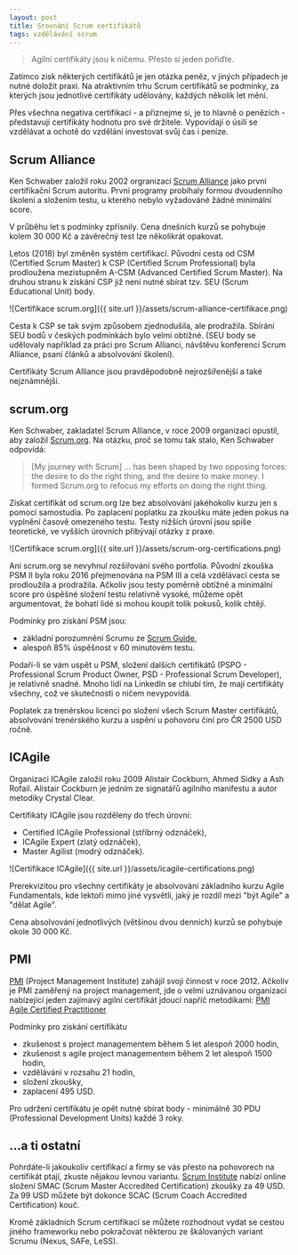 ```yaml
---
layout: post
title: Srovnání Scrum certifikátů
tags: vzdělávání scrum
---
```


> Agilní certifikáty jsou k ničemu. Přesto si jeden pořiďte.

Zatímco zisk některých certifikátů je jen otázka peněz, v jiných případech
je nutné doložit praxi. Na atraktivním trhu Scrum certifikátů
se podmínky, za kterých jsou jednotlivé certifikáty udělovány, každých několik let mění.

Přes všechna negativa certifikací - a přiznejme si, je to hlavně o penězích - představují
certifikáty hodnotu pro své držitele. Vypovídají o úsilí se vzdělávat
a ochotě do vzdělání investovat svůj čas i peníze.

## Scrum Alliance

Ken Schwaber založil roku 2002 orgranizaci [Scrum Alliance](https://www.scrumalliance.org/)
jako první certifikační Scrum autoritu. První programy probíhaly formou dvoudenního
školení a složením testu, u kterého nebylo vyžadováné žádné minimální score.

V průběhu let s podmínky zpřísnily. Cena dnešních kurzů se pohybuje kolem 30 000 Kč
a závěrečný test lze několikrát opakovat.

Letos (2018) byl změněn systém certifikací. Původní cesta od CSM (Certified Scrum Master)
k CSP (Certified Scrum Professional) byla prodloužena mezistupněm A-CSM (Advanced Certified
Scrum Master). Na druhou stranu k získání CSP již není nutné sbírat tzv. SEU (Scrum Educational Unit) body.

![Certifikace scrum.org]({{ site.url }}/assets/scrum-alliance-certifikace.png)

Cesta k CSP se tak svým způsobem zjednodušila, ale prodražila. Sbírání SEU bodů v
českých podmínkách bylo velmi obtížné. (SEU body se udělovaly například za práci pro Scrum Allianci,
návštěvu konferencí Scrum Alliance, psaní článků a absolvování školení).

Certifikáty Scrum Alliance jsou pravděpodobně nejrozšířenější a také nejznámnější.

## scrum.org

Ken Schwaber, zakladatel Scrum Alliance, v roce 2009 organizaci opustil, aby založil
[Scrum.org](https://www.scrum.org/). Na otázku, proč se tomu tak stalo, Ken Schwaber odpovídá:

> [My journey with Scrum] ... has been shaped by two opposing forces: the desire to do the right thing,
> and the desire to make money. I formed Scrum.org to refocus my efforts on doing the right thing. 

Získat certifikát od scrum.org lze bez absolvování jakéhokoliv kurzu jen s pomocí samostudia.
Po zaplacení poplatku za zkoušku máte jeden pokus na vyplnění časově omezeného testu.
Testy nižších úrovní jsou spíše teoretické, ve vyšších úrovních přibývají otázky z praxe.

![Certifikace scrum.org]({{ site.url }}/assets/scrum-org-certifications.png)

Ani scrum.org se nevyhnul rozšiřování svého portfolia. Původní zkouška PSM II
byla roku 2016 přejmenována na PSM III a celá vzdělávací cesta se prodloužila
a prodražila. Ačkoliv jsou testy poměrně obtížné a minimální score pro úspěšné složení
testu relativně vysoké, můžeme opět argumentovat, že bohatí lidé si mohou koupit tolik pokusů,
kolik chtějí.

Podmínky pro získání PSM jsou:

- základní porozumnění Scrumu ze [Scrum Guide](http://www.scrumguides.org/index.html),
- alespoň 85% úspěšnost v 60 minutovém testu.

Podaří-li se vám uspět u PSM, složení dalších certifikátů (PSPO - Professional
Scrum Product Owner, PSD - Professional Scrum Developer), je relativně snadné.
Mnoho lidí na LinkedIn se chlubí tím, že mají certifikáty všechny, což ve skutečnosti
o ničem nevypovídá.

Poplatek za trenérskou licenci po složení všech Scrum Master certifikátů, absolvování trenérského kurzu
a uspění u pohovoru činí pro ČR 2500 USD ročně.

## ICAgile

Organizaci ICAgile založil roku 2009 Alistair Cockburn, Ahmed Sidky a Ash Rofail.
Alistair Cockburn je jedním ze signatářů agilního manifestu a autor metodiky Crystal Clear.

Certifikáty ICAgile jsou rozděleny do třech úrovní:

- Certified ICAgile Professional (stříbrný odznáček),
- ICAgile Expert (zlatý odznáček),
- Master Agilist (modrý odznáček).

![Certifikace ICAgile]({{ site.url }}/assets/icagile-certifications.png)

Prerekvizitou pro všechny certifikáty je absolvování základního kurzu Agile Fundamentals,
kde lektoři mimo jiné vysvětlí, jaký je rozdíl mezi "být Agile" a "dělat Agile".

Cena absolvování jednotlivých (většinou dvou denních) kurzů se pohybuje okole 30 000 Kč.

## PMI

[PMI](https://www.pmi.org) (Project Management Institute) zahájil svoji činnost v roce 2012.
Ačkoliv je PMI zaměřený na project management, jde o velmi uznávanou organizaci
nabízející jeden zajímavý agilní certifikát jdoucí napříč metodikami:
[PMI Agile Certified Practitioner](https://www.pmi.org/certifications/types/agile-acp)

Podmínky pro získání certifikátu

- zkušenost s project managementem během 5 let alespoň 2000 hodin,
- zkušenost s agile project managementem během 2 let alespoň 1500 hodin,
- vzdělávání v rozsahu 21 hodin,
- složení zkoušky,
- zaplacení 495 USD.

Pro udržení certifikátu je opět nutné sbírat body - minimálně 30 PDU
(Professional Development Units) každé 3 roky.

## ...a ti ostatní

Pohrdáte-li jakoukoliv certifikací a firmy se vás přesto na pohovorech na certifikát
ptají, zkuste nějakou levnou variantu. [Scrum Institute](https://www.scrum-institute.org/) nabízí online
složení SMAC (Scrum Master Accredited Certification) zkoušky za 49 USD.
Za 99 USD můžete být dokonce SCAC (Scrum Coach Accredited Certification) kouč.

Kromě základních Scrum certifikací se můžete rozhodnout vydat se cestou jiného
frameworku nebo pokračovat některou ze škálovaných variant Scrumu (Nexus, SAFe, LeSS).

